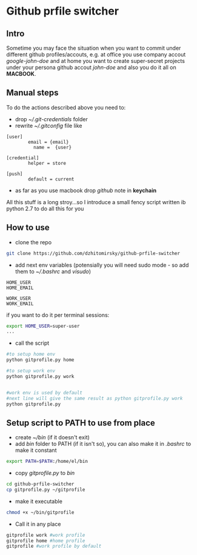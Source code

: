 # Github prfile switcher

## Intro
Sometime you may face the situation when you want to commit under different github profiles/accouts, 
e.g. at office you use company accout _google-john-doe_ and at home you want to create super-secret projects
under your persona github accout _john-doe_ and also you do it all on **MACBOOK**.

## Manual steps 
To do the actions described above you need to:
* drop _~/.git-credentials_ folder
* rewrite _~/.gitconfig_ file like
```
[user]
        email = {email}
	      name =  {user}

[credential]
        helper = store

[push]
        default = current
```
* as far as you use macbook drop _github_ note in **keychain**

All this stuff is a long stroy...so I introduce a small fency script written ib python 2.7 to do all this for you

## How to use 
* clone the repo
```bash
git clone https://github.com/dzhitomirsky/github-prfile-switcher
```
* add next env variables (potensially you will need sudo mode - so add them to _~/.bashrc_ and _visudo_)
```
HOME_USER 
HOME_EMAIL

WORK_USER 
WORK_EMAIL 
```

if you want to do it per terminal sessions:
```bash
export HOME_USER=super-user
...
```

* call the script
```python
#to setup home env
python gitprofile.py home 

#to setup work env
python gitprofile.py work


#work env is used by default
#next line will give the same result as python gitprofile.py work
python gitprofile.py
```

## Setup script to PATH to use from place
* create _~/bin_ (if it doesn't exit)
* add _bin_ folder to PATH (if it isn't so), you can also make it in _.bashrc_ to make it constant 
```bash
export PATH=$PATH:/home/el/bin
```
* copy _gitprofile.py_ to  _bin_
```bash
cd github-prfile-switcher
cp gitprofile.py ~/gitprofile
```
* make it executable
```bash
chmod +x ~/bin/gitprofile
```
* Call it in any place
```bash
gitprofile work #work profile
gitprofile home #home profile
gitprofile #work profile by default
```
